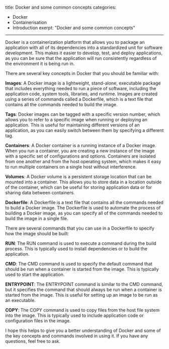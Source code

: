 title: Docker and some common concepts
categories:
- Docker
- Containerisation
- Introduction
exerpt: "Docker and some common concepts"
---

Docker is a containerization platform that allows you to package an application with all of its dependencies into a standardized unit for software development. This makes it easier to develop, test, and deploy applications, as you can be sure that the application will run consistently regardless of the environment it is being run in.

There are several key concepts in Docker that you should be familiar with:

**Images**: A Docker image is a lightweight, stand-alone, executable package that includes everything needed to run a piece of software, including the application code, system tools, libraries, and runtime. Images are created using a series of commands called a Dockerfile, which is a text file that contains all the commands needed to build the image.

**Tags**: Docker images can be tagged with a specific version number, which allows you to refer to a specific image when running or deploying an application. This is useful for maintaining different versions of an application, as you can easily switch between them by specifying a different tag.

**Containers**: A Docker container is a running instance of a Docker image. When you run a container, you are creating a new instance of the image with a specific set of configurations and options. Containers are isolated from one another and from the host operating system, which makes it easy to run multiple containers on a single host without interference.

**Volumes**: A Docker volume is a persistent storage location that can be mounted into a container. This allows you to store data in a location outside of the container, which can be useful for storing application data or for sharing data between containers.

**Dockerfile**: A Dockerfile is a text file that contains all the commands needed to build a Docker image. The Dockerfile is used to automate the process of building a Docker image, as you can specify all of the commands needed to build the image in a single file.

There are several commands that you can use in a Dockerfile to specify how the image should be built:

**RUN**: The RUN command is used to execute a command during the build process. This is typically used to install dependencies or to build the application.

**CMD**: The CMD command is used to specify the default command that should be run when a container is started from the image. This is typically used to start the application.

**ENTRYPOINT**: The ENTRYPOINT command is similar to the CMD command, but it specifies the command that should always be run when a container is started from the image. This is useful for setting up an image to be run as an executable.

**COPY**: The COPY command is used to copy files from the host file system into the image. This is typically used to include application code or configuration files in the image.

I hope this helps to give you a better understanding of Docker and some of the key concepts and commands involved in using it. If you have any questions, feel free to ask.